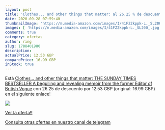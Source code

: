 ```yaml
---
layout: post
title: 'Clothes... and other things that matter: al 26.25 % de descuento'
date: 2020-09-28 07:59:40
thumbnailImage: 'https://m.media-amazon.com/images/I/41FZ2kppk-L._SL200_.jpg'
images: [ 'https://m.media-amazon.com/images/I/41FZ2kppk-L._SL200_.jpg' ]
comments: true
category: ofertas
author: ring
slug: 1788401980
description:
actualPrice: 12.53 GBP
comparePrice: 16.99 GBP
inStock: true
---
```


Está [Clothes... and other things that matter: THE SUNDAY TIMES BESTSELLER A beguiling and revealing memoir from the former Editor of British Vogue](https://www.amazon.com/dp/1788401980/?tag=redken08-20) con 26.25 de descuento por 12.53 GBP (original: 16.99 GBP) en el siguiente enlace!

[![](https://m.media-amazon.com/images/I/41FZ2kppk-L._SL200_.jpg)](https://www.amazon.com/dp/1788401980/?tag=redken08-20)

[Ver la oferta!!](https://www.amazon.com/dp/1788401980/?tag=redken08-20)

[Consulta otras ofertas en nuestro canal de telegram](https://t.me/s/ofertas25)
